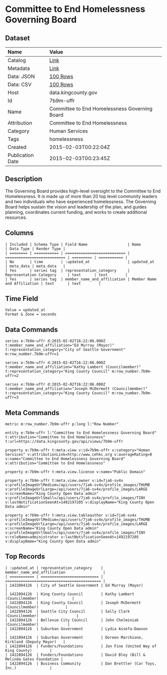 # Committee to End Homelessness Governing Board

## Dataset

| Name | Value |
| :--- | :---- |
| Catalog | [Link](https://catalog.data.gov/dataset/committee-to-end-homelessness-governing-board) |
| Metadata | [Link](https://data.kingcounty.gov/api/views/7b9m-uffr) |
| Data: JSON | [100 Rows](https://data.kingcounty.gov/api/views/7b9m-uffr/rows.json?max_rows=100) |
| Data: CSV | [100 Rows](https://data.kingcounty.gov/api/views/7b9m-uffr/rows.csv?max_rows=100) |
| Host | data.kingcounty.gov |
| Id | 7b9m-uffr |
| Name | Committee to End Homelessness Governing Board |
| Attribution | Committee to End Homelessness |
| Category | Human Services |
| Tags | homelessness |
| Created | 2015-02-03T00:22:04Z |
| Publication Date | 2015-02-03T00:23:45Z |

## Description

The Governing Board provides high-level oversight to the Committee to End Homelessness. It is made up of more than 20 top level community leaders and two individuals who have experienced homelessness. The Governing Board helps  sustain the vision and leadership of the plan, and guides planning, coordinates current funding, and works to create additional resources.

## Columns

```ls
| Included | Schema Type | Field Name                  | Name                        | Data Type | Render Type |
| ======== | =========== | =========================== | =========================== | ========= | =========== |
| No       | time        | :updated_at                 | updated_at                  | meta_data | meta_data   |
| Yes      | series tag  | representation_category     | Representation Category     | text      | text        |
| Yes      | series tag  | member_name_and_affiliation | Member Name and Affiliation | text      | text        |
```

## Time Field

```ls
Value = updated_at
Format & Zone = seconds
```

## Data Commands

```ls
series e:7b9m-uffr d:2015-02-02T16:22:06.000Z t:member_name_and_affiliation="Ed Murray (Mayor)" t:representation_category="City of Seattle Government" m:row_number.7b9m-uffr=1

series e:7b9m-uffr d:2015-02-02T16:22:06.000Z t:member_name_and_affiliation="Kathy Lambert (Councilmember)" t:representation_category="King County Council" m:row_number.7b9m-uffr=2

series e:7b9m-uffr d:2015-02-02T16:22:06.000Z t:member_name_and_affiliation="Joseph McDermott (Councilmember)" t:representation_category="King County Council" m:row_number.7b9m-uffr=3
```

## Meta Commands

```ls
metric m:row_number.7b9m-uffr p:long l:"Row Number"

entity e:7b9m-uffr l:"Committee to End Homelessness Governing Board" t:attribution="Committee to End Homelessness" t:url=https://data.kingcounty.gov/api/views/7b9m-uffr

property e:7b9m-uffr t:meta.view v:id=7b9m-uffr v:category="Human Services" v:attributionLink=http://www.cehkc.org v:averageRating=0 v:name="Committee to End Homelessness Governing Board" v:attribution="Committee to End Homelessness"

property e:7b9m-uffr t:meta.view.license v:name="Public Domain"

property e:7b9m-uffr t:meta.view.owner v:id=7ja6-sv4x v:profileImageUrlMedium=/api/users/7ja6-sv4x/profile_images/THUMB v:profileImageUrlLarge=/api/users/7ja6-sv4x/profile_images/LARGE v:screenName="King County Open Data admin" v:profileImageUrlSmall=/api/users/7ja6-sv4x/profile_images/TINY v:lastNotificationSeenAt=1492197205 v:displayName="King County Open Data admin"

property e:7b9m-uffr t:meta.view.tableauthor v:id=7ja6-sv4x v:profileImageUrlMedium=/api/users/7ja6-sv4x/profile_images/THUMB v:profileImageUrlLarge=/api/users/7ja6-sv4x/profile_images/LARGE v:screenName="King County Open Data admin" v:profileImageUrlSmall=/api/users/7ja6-sv4x/profile_images/TINY v:roleName=administrator v:lastNotificationSeenAt=1492197205 v:displayName="King County Open Data admin"
```

## Top Records

```ls
| :updated_at | representation_category    | member_name_and_affiliation                 | 
| =========== | ========================== | =========================================== | 
| 1422894126  | City of Seattle Government | Ed Murray (Mayor)                           | 
| 1422894126  | King County Council        | Kathy Lambert (Councilmember)               | 
| 1422894126  | King County Council        | Joseph McDermott (Councilmember)            | 
| 1422894126  | Seattle City Council       | Sally Clark (Councilmember)                 | 
| 1422894126  | Bellevue City Council      | John Chelminiak (Councilmember)             | 
| 1422894126  | Suburban Government        | Lydia Assefa-Dawson                         | 
| 1422894126  | Suburban Government        | Doreen Marchione, Kirkland (Deputy Mayor)   | 
| 1422894126  | Funders/Foundations        | Jon Fine (United Way of King County)        | 
| 1422894126  | Funders/Foundations        | David Bley (Bill & Melinda Gates Foundation | 
| 1422894126  | Business Community         | Dan Brettler (Car Toys, Inc.)               | 
```